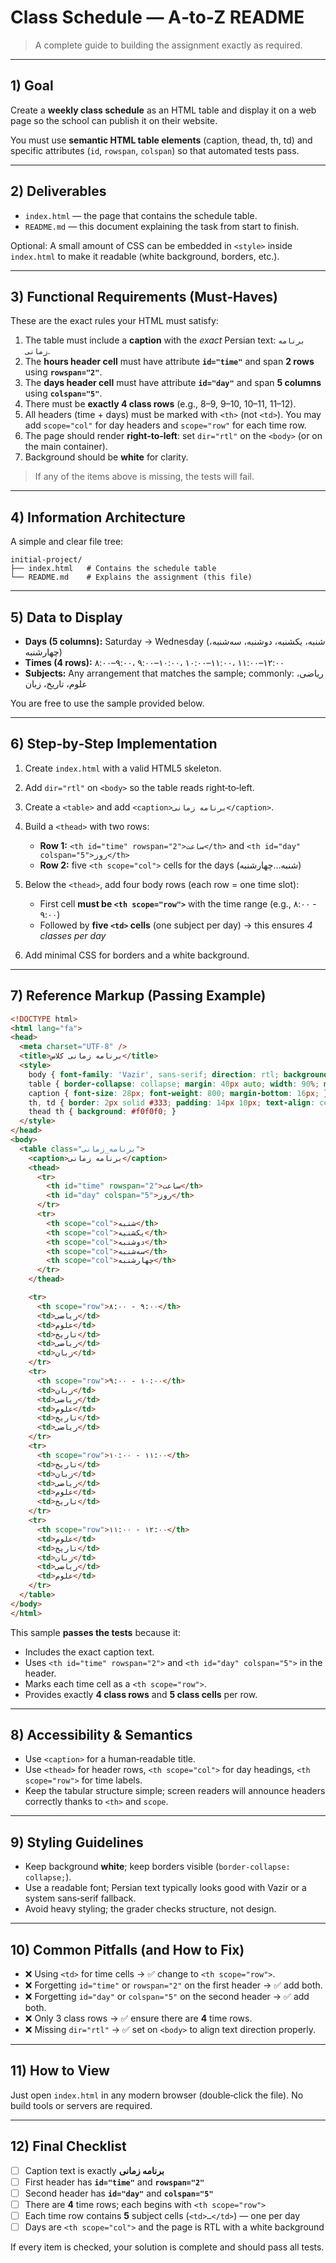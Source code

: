 # Class Schedule — A‑to‑Z README

> A complete guide to building the assignment exactly as required.

---

## 1) Goal

Create a **weekly class schedule** as an HTML table and display it on a web page so the school can publish it on their website.

You must use **semantic HTML table elements** (caption, thead, th, td) and specific attributes (`id`, `rowspan`, `colspan`) so that automated tests pass.

---

## 2) Deliverables

* `index.html` — the page that contains the schedule table.
* `README.md` — this document explaining the task from start to finish.

Optional: A small amount of CSS can be embedded in `<style>` inside `index.html` to make it readable (white background, borders, etc.).

---

## 3) Functional Requirements (Must‑Haves)

These are the exact rules your HTML must satisfy:

1. The table must include a **caption** with the *exact* Persian text: `برنامه زمانی`.
2. The **hours header cell** must have attribute **`id="time"`** and span **2 rows** using **`rowspan="2"`**.
3. The **days header cell** must have attribute **`id="day"`** and span **5 columns** using **`colspan="5"`**.
4. There must be **exactly 4 class rows** (e.g., 8–9, 9–10, 10–11, 11–12).
5. All headers (time + days) must be marked with `<th>` (not `<td>`). You may add `scope="col"` for day headers and `scope="row"` for each time row.
6. The page should render **right‑to‑left**: set `dir="rtl"` on the `<body>` (or on the main container).
7. Background should be **white** for clarity.

> If any of the items above is missing, the tests will fail.

---

## 4) Information Architecture

A simple and clear file tree:

```
initial-project/
├── index.html   # Contains the schedule table
└── README.md    # Explains the assignment (this file)
```

---

## 5) Data to Display

* **Days (5 columns):** Saturday → Wednesday (شنبه، یکشنبه، دوشنبه، سه‌شنبه، چهارشنبه)
* **Times (4 rows):** ۸:۰۰–۹:۰۰، ۹:۰۰–۱۰:۰۰، ۱۰:۰۰–۱۱:۰۰، ۱۱:۰۰–۱۲:۰۰
* **Subjects:** Any arrangement that matches the sample; commonly: ریاضی، علوم، تاریخ، زبان

You are free to use the sample provided below.

---

## 6) Step‑by‑Step Implementation

1. Create `index.html` with a valid HTML5 skeleton.
2. Add `dir="rtl"` on `<body>` so the table reads right‑to‑left.
3. Create a `<table>` and add `<caption>برنامه زمانی</caption>`.
4. Build a `<thead>` with two rows:

   * **Row 1:** `<th id="time" rowspan="2">ساعت</th>` and `<th id="day" colspan="5">روز</th>`
   * **Row 2:** five `<th scope="col">` cells for the days (شنبه…چهارشنبه)
5. Below the `<thead>`, add four body rows (each row = one time slot):

   * First cell **must be `<th scope="row">`** with the time range (e.g., ۸:۰۰ - ۹:۰۰)
   * Followed by **five `<td>` cells** (one subject per day) → this ensures *4 classes per day*
6. Add minimal CSS for borders and a white background.

---

## 7) Reference Markup (Passing Example)

```html
<!DOCTYPE html>
<html lang="fa">
<head>
  <meta charset="UTF-8" />
  <title>برنامه زمانی کلاس</title>
  <style>
    body { font-family: 'Vazir', sans-serif; direction: rtl; background:#fff; color:#111; }
    table { border-collapse: collapse; margin: 40px auto; width: 90%; max-width: 900px; background:#fff; }
    caption { font-size: 28px; font-weight: 800; margin-bottom: 16px; }
    th, td { border: 2px solid #333; padding: 14px 10px; text-align: center; font-size: 18px; }
    thead th { background: #f0f0f0; }
  </style>
</head>
<body>
  <table class="برنامه_زمانی">
    <caption>برنامه زمانی</caption>
    <thead>
      <tr>
        <th id="time" rowspan="2">ساعت</th>
        <th id="day" colspan="5">روز</th>
      </tr>
      <tr>
        <th scope="col">شنبه</th>
        <th scope="col">یکشنبه</th>
        <th scope="col">دوشنبه</th>
        <th scope="col">سه‌شنبه</th>
        <th scope="col">چهارشنبه</th>
      </tr>
    </thead>

    <tr>
      <th scope="row">۸:۰۰ - ۹:۰۰</th>
      <td>ریاضی</td>
      <td>علوم</td>
      <td>تاریخ</td>
      <td>ریاضی</td>
      <td>زبان</td>
    </tr>
    <tr>
      <th scope="row">۹:۰۰ - ۱۰:۰۰</th>
      <td>زبان</td>
      <td>ریاضی</td>
      <td>علوم</td>
      <td>تاریخ</td>
      <td>ریاضی</td>
    </tr>
    <tr>
      <th scope="row">۱۰:۰۰ - ۱۱:۰۰</th>
      <td>تاریخ</td>
      <td>زبان</td>
      <td>ریاضی</td>
      <td>علوم</td>
      <td>تاریخ</td>
    </tr>
    <tr>
      <th scope="row">۱۱:۰۰ - ۱۲:۰۰</th>
      <td>علوم</td>
      <td>تاریخ</td>
      <td>زبان</td>
      <td>ریاضی</td>
      <td>علوم</td>
    </tr>
  </table>
</body>
</html>
```

This sample **passes the tests** because it:

* Includes the exact caption text.
* Uses `<th id="time" rowspan="2">` and `<th id="day" colspan="5">` in the header.
* Marks each time cell as a `<th scope="row">`.
* Provides exactly **4 class rows** and **5 class cells** per row.

---

## 8) Accessibility & Semantics

* Use `<caption>` for a human‑readable title.
* Use `<thead>` for header rows, `<th scope="col">` for day headings, `<th scope="row">` for time labels.
* Keep the tabular structure simple; screen readers will announce headers correctly thanks to `<th>` and `scope`.

---

## 9) Styling Guidelines

* Keep background **white**; keep borders visible (`border-collapse: collapse;`).
* Use a readable font; Persian text typically looks good with Vazir or a system sans‑serif fallback.
* Avoid heavy styling; the grader checks structure, not design.

---

## 10) Common Pitfalls (and How to Fix)

* ❌ Using `<td>` for time cells → ✅ change to `<th scope="row">`.
* ❌ Forgetting `id="time"` or `rowspan="2"` on the first header → ✅ add both.
* ❌ Forgetting `id="day"` or `colspan="5"` on the second header → ✅ add both.
* ❌ Only 3 class rows → ✅ ensure there are **4** time rows.
* ❌ Missing `dir="rtl"` → ✅ set on `<body>` to align text direction properly.

---

## 11) How to View

Just open `index.html` in any modern browser (double‑click the file). No build tools or servers are required.

---

## 12) Final Checklist

* [ ] Caption text is exactly **برنامه زمانی**
* [ ] First header has **`id="time"`** and **`rowspan="2"`**
* [ ] Second header has **`id="day"`** and **`colspan="5"`**
* [ ] There are **4** time rows; each begins with `<th scope="row">`
* [ ] Each time row contains **5** subject cells (`<td>…</td>`) — one per day
* [ ] Days are `<th scope="col">` and the page is RTL with a white background

If every item is checked, your solution is complete and should pass all tests.
